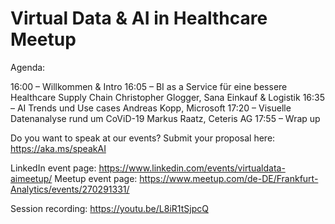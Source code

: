 Virtual Data & AI in Healthcare Meetup
======================================

Agenda:

16:00 – Willkommen & Intro 
16:05 – BI as a Service für eine bessere Healthcare Supply Chain 
Christopher Glogger, Sana Einkauf & Logistik 
16:35 – AI Trends und Use cases 
Andreas Kopp, Microsoft 
17:20 – Visuelle Datenanalyse rund um CoViD-19 
Markus Raatz, Ceteris AG 
17:55 – Wrap up

Do you want to speak at our events? Submit your proposal here: https://aka.ms/speakAI

LinkedIn event page: https://www.linkedin.com/events/virtualdata-aimeetup/ 
Meetup event page: https://www.meetup.com/de-DE/Frankfurt-Analytics/events/270291331/

Session recording: https://youtu.be/L8iR1tSjpcQ
